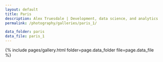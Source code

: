 ```yaml
---
layout: default
title: Paris
description: Alex Truesdale | Development, data science, and analytics. Pursuing growth with boundless, interminable curiosity.
permalink: /photography/galleries/paris_1/

data_folder: paris
data_file: paris_1
---
```

{% include pages/gallery.html folder=page.data_folder file=page.data_file %}
